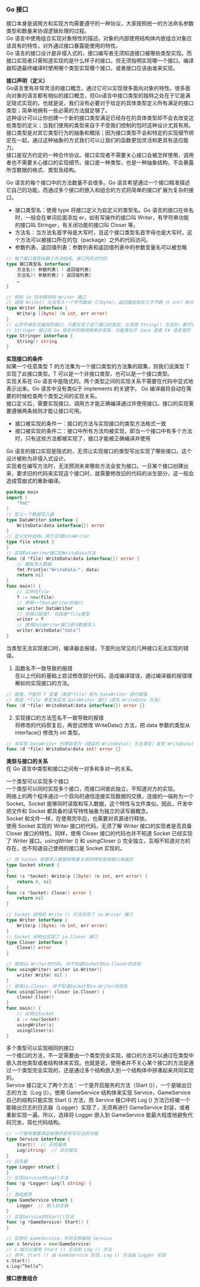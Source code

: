 
### Go 接口
接口本身是调用方和实现方均需要遵守的一种协议，大家按照统一的方法命名参数类型和数量来协调逻辑处理的过程。  
Go 语言中使用组合实现对象特性的描述。对象的内部使用结构体内嵌组合对象应该具有的特性，对外通过接口暴露能使用的特性。  
Go 语言的接口设计是非侵入式的，接口编写者无须知道接口被哪些类型实现。而接口实现者只需知道实现的是什么样子的接口，但无须指明实现哪一个接口。编译器知道最终编译时使用哪个类型实现哪个接口，或者接口应该由谁来实现。  

**接口声明（定义）**  
Go语言里有非常灵活的接口概念，通过它可以实现很多面向对象的特性。很多面向对象的语言都有相似的接口概念，但Go语言中接口类型的独特之处在于它是满足隐式实现的。也就是说，我们没有必要对于给定的具体类型定义所有满足的接口类型；简单地拥有一些必需的方法就足够了。  
这种设计可以让你创建一个新的接口类型满足已经存在的具体类型却不会去改变这些类型的定义；当我们使用的类型来自于不受我们控制的包时这种设计尤其有用。  
接口类型是对其它类型行为的抽象和概括；因为接口类型不会和特定的实现细节绑定在一起，通过这种抽象的方式我们可以让我们的函数更加灵活和更具有适应能力。  
接口是双方约定的一种合作协议。接口实现者不需要关心接口会被怎样使用，调用者也不需要关心接口的实现细节。接口是一种类型，也是一种抽象结构，不会暴露所含数据的格式、类型及结构。  

Go 语言的每个接口中的方法数量不会很多。Go 语言希望通过一个接口精准描述它自己的功能，而通过多个接口的嵌入和组合的方式将简单的接口扩展为复杂的接口。
- 接口类型名：使用 type 将接口定义为自定义的类型名。Go 语言的接口在命名时，一般会在单词后面添加 er，如有写操作的接口叫 Writer，有字符串功能的接口叫 Stringer，有关闭功能的接口叫 Closer 等。
- 方法名：当方法名首字母是大写时，且这个接口类型名首字母也是大写时，这个方法可以被接口所在的包（package）之外的代码访问。
- 参数列表、返回值列表：参数列表和返回值列表中的参数变量名可以被忽略
```go
// 每个接口类型由数个方法组成。接口的形式代码
type 接口类型名 interface{
    方法名1( 参数列表1 ) 返回值列表1
    方法名2( 参数列表2 ) 返回值列表2
    …
}

// 例如 io 包中提供的 Writer 接口
// 调用 Write() 方法写入一个字节数组（[]byte），返回值告知写入字节数（n int）和可能发生的错误（err error）
type Writer interface {
    Write(p []byte) (n int, err error)
}
// 以字符串形式展现的接口，只要实现了这个接口的类型，在调用 String() 方法时，都可以获得对象对应的字符串
// Stringer 接口在 Go 语言中的使用频率非常高，功能类似于 Java 或者 C# 语言里的 ToString 的操作
type Stringer interface {
    String() string
}
```

**实现接口的条件**   
如果一个任意类型 T 的方法集为一个接口类型的方法集的超集，则我们说类型 T 实现了此接口类型。T 可以是一个非接口类型，也可以是一个接口类型。  
实现关系在 Go 语言中是隐式的。两个类型之间的实现关系不需要在代码中显式地表示出来。Go 语言中没有类似于 implements 的关键字。 Go 编译器将自动在需要的时候检查两个类型之间的实现关系。  
接口定义后，需要实现接口，调用方才能正确编译通过并使用接口。接口的实现需要遵循两条规则才能让接口可用。  
- 接口被实现的条件一：接口的方法与实现接口的类型方法格式一致  
- 接口被实现的条件二：接口中所有方法均被实现，即当一个接口中有多个方法时，只有这些方法都被实现了，接口才能被正确编译并使用

Go 语言的接口实现是隐式的，无须让实现接口的类型写出实现了哪些接口。这个设计被称为非侵入式设计。  
实现者在编写方法时，无法预测未来哪些方法会变为接口。一旦某个接口创建出来，要求旧的代码来实现这个接口时，就需要修改旧的代码的派生部分，这一般会造成雪崩式的重新编译。  
```go
package main
import (
    "fmt"
)
// 定义一个数据写入器
type DataWriter interface {
    WriteData(data interface{}) error
}
// 定义文件结构，用于实现DataWriter
type file struct {
}
// 实现DataWriter接口的WriteData方法
func (d *file) WriteData(data interface{}) error {
    // 模拟写入数据
    fmt.Println("WriteData:", data)
    return nil
}
func main() {
    // 实例化file
    f := new(file)
    // 声明一个DataWriter的接口
    var writer DataWriter
    // 将接口赋值f，也就是*file类型
    writer = f
    // 使用DataWriter接口进行数据写入
    writer.WriteData("data")
}
```

当类型无法实现接口时，编译器会报错，下面列出常见的几种接口无法实现的错误。  
1) 函数名不一致导致的报错  
在以上代码的基础上尝试修改部分代码，造成编译错误，通过编译器的报错理解如何实现接口的方法。  
```go
// 报错，不能将 f 变量（类型*file）视为 DataWriter 进行赋值
// 原因：*file 类型未实现 DataWriter 接口（丢失 WriteData 方法）
func (d *file) WriteDataX(data interface{}) error {}
```
2) 实现接口的方法签名不一致导致的报错  
将修改的代码恢复后，再尝试修改 WriteData() 方法，把 data 参数的类型从 interface{} 修改为 int 类型。  
```go
// 未实现 DataWriter 的理由变为（错误的 WriteData() 方法类型）发现 WriteData(int)error，期望 WriteData(interface{})error
func (d *file) WriteData(data int) error {}
```

**类型与接口的关系**  
在 Go 语言中类型和接口之间有一对多和多对一的关系。  

一个类型可以实现多个接口  
一个类型可以同时实现多个接口，而接口间彼此独立，不知道对方的实现。  
网络上的两个程序通过一个双向的通信连接实现数据的交换，连接的一端称为一个 Socket。Socket 能够同时读取和写入数据，这个特性与文件类似。因此，开发中把文件和 Socket 都具备的读写特性抽象为独立的读写器概念。  
Socket 和文件一样，在使用完毕后，也需要对资源进行释放。  
使用 Socket 实现的 Writer 接口的代码，无须了解 Writer 接口的实现者是否具备 Closer 接口的特性。同样，使用 Closer 接口的代码也并不知道 Socket 已经实现了 Writer 接口。usingWriter () 和 usingCloser () 完全独立，互相不知道对方的存在，也不知道自己使用的接口是 Socket 实现的。  
```go
// 把 Socket 能够写入数据和需要关闭的特性使用接口来描述
type Socket struct {
}
func (s *Socket) Write(p []byte) (n int, err error) {
    return 0, nil
}
func (s *Socket) Close() error {
    return nil
}

// Socket 结构的 Write () 方法实现了 io.Writer 接口
type Writer interface {
    Write(p []byte) (n int, err error)
}
// Socket 结构也实现了 io.Closer 接口
type Closer interface {
    Close() error
}

// 使用io.Writer的代码, 并不知道Socket和io.Closer的存在
func usingWriter( writer io.Writer){
    writer.Write( nil )
}
// 使用io.Closer, 并不知道Socket和io.Writer的存在
func usingCloser( closer io.Closer) {
    closer.Close()
}
func main() {
    // 实例化Socket
    s := new(Socket)
    usingWriter(s)
    usingCloser(s)
}
```

多个类型可以实现相同的接口  
一个接口的方法，不一定需要由一个类型完全实现，接口的方法可以通过在类型中嵌入其他类型或者结构体来实现。也就是说，使用者并不关心某个接口的方法是通过一个类型完全实现的，还是通过多个结构嵌入到一个结构体中拼凑起来共同实现的。  
Service 接口定义了两个方法：一个是开启服务的方法（Start ()），一个是输出日志的方法（Log ()）。使用 GameService 结构体来实现 Service，GameService 自己的结构只能实现 Start () 方法，而 Service 接口中的 Log () 方法已经被一个能输出日志的日志器（Logger）实现了，无须再进行 GameService 封装，或者重新实现一遍。所以，选择将 Logger 嵌入到 GameService 能最大程度地避免代码冗余，简化代码结构。  
```go
// 一个服务需要满足能够开启和写日志的功能
type Service interface {
    Start()  // 开启服务
    Log(string)  // 日志输出
}
// 日志器
type Logger struct {
}
// 实现Service的Log()方法
func (g *Logger) Log(l string) {
}
// 游戏服务
type GameService struct {
    Logger  // 嵌入日志器
}
// 实现Service的Start()方法
func (g *GameService) Start() {
}

// 实例化 GameService，并将实例赋给 Service
var s Service = new(GameService)
// s 就可以使用 Start () 方法和 Log () 方法
// 其中，Start () 由 GameService 实现，Log () 方法由 Logger 实现
s.Start()
s.Log(“hello”)
```

**接口嵌套组合**  




